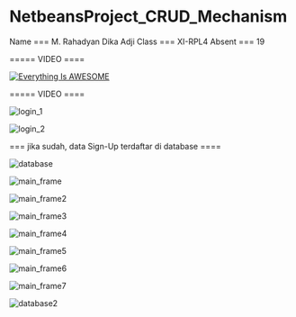 # NetbeansProject_CRUD_Mechanism


Name    === M. Rahadyan Dika Adji
Class   === XI-RPL4
Absent  === 19



===== VIDEO ====

[![Everything Is AWESOME](https://img.youtube.com/vi/gKJwHvdfP8k/0.jpg)](https://www.youtube.com/watch?v=gKJwHvdfP8k&feature=youtu.be "Everything Is AWESOME")

===== VIDEO ====



![login_1](https://cloud.githubusercontent.com/assets/22056194/23553431/4aa34e5a-0053-11e7-98c7-b7c889f7b84f.png)


![login_2](https://cloud.githubusercontent.com/assets/22056194/23553433/4aef3de2-0053-11e7-9834-3fc2eb7089d7.png)

=== jika sudah, data Sign-Up terdaftar di database  ====

![database](https://cloud.githubusercontent.com/assets/22056194/23553432/4aa446a2-0053-11e7-9425-af8fedf4cd51.png)

![main_frame](https://cloud.githubusercontent.com/assets/22056194/23553434/4af54ade-0053-11e7-9572-23966b6714eb.png)

![main_frame2](https://cloud.githubusercontent.com/assets/22056194/23553435/4affc5e0-0053-11e7-926d-90602d44bbd1.png)

![main_frame3](https://cloud.githubusercontent.com/assets/22056194/23553436/4b0474d2-0053-11e7-9edc-b5c047b3339f.png)

![main_frame4](https://cloud.githubusercontent.com/assets/22056194/23553437/4b3ee4e6-0053-11e7-922f-9b6a658c5dbf.png)

![main_frame5](https://cloud.githubusercontent.com/assets/22056194/23553438/4b45d51c-0053-11e7-87ce-d310c35a0c2b.png)

![main_frame6](https://cloud.githubusercontent.com/assets/22056194/23553439/4b505d52-0053-11e7-866a-ec906892c35d.png)

![main_frame7](https://cloud.githubusercontent.com/assets/22056194/23553440/4b589760-0053-11e7-855b-5bfb62b3bc3a.png)

![database2](https://cloud.githubusercontent.com/assets/22056194/23553480/809c62e4-0053-11e7-95ee-f528639d1f5f.png)

